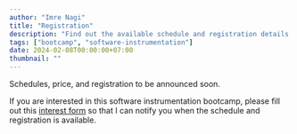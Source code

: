 ```yaml
---
author: "Imre Nagi"
title: "Registration"
description: "Find out the available schedule and registration details for the course/bootcamp"
tags: ["bootcamp", "software-instrumentation"]
date: 2024-02-08T00:00:00+07:00
thumbnail: ""
---
```


Schedules, price, and registration to be announced soon. 

If you are interested in this software instrumentation bootcamp, please fill out this [interest form](https://forms.gle/YJeYBCpg88vGgj6d7) so that I can notify you when the schedule and registration is available.

